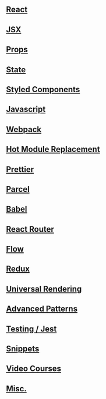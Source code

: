 ## [React](/src/react.md) #
## [JSX](/src/jsx.md) ##
## [Props](/src/props.md) ##
## [State](/src/state.md) ##
## [Styled Components](/src/styled-components.md) ##
## [Javascript](/src/javascript.md) ##
## [Webpack](/src/webpack.md) ##
## [Hot Module Replacement](/src/hot-module-replacement.md) ##
## [Prettier](/src/prettier.md) ##
## [Parcel](/src/parcel.md) ##
## [Babel](/src/babel.md) ##
## [React Router](/src/react-router.md) ##
## [Flow](/src/flow.md) ##
## [Redux](/src/redux.md)
## [Universal Rendering](/src/universal_rendering.md)
## [Advanced Patterns](/src/advanced_patterns.md)
## [Testing / Jest](/src/testing.md) ##
## [Snippets](/src/snippets.md) ##
## [Video Courses](/src/video-courses.md) ##
## [Misc.](/src/misc.md) ##
